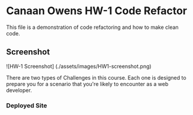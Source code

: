 # Canaan Owens HW-1 Code Refactor

This file is a demonstration of code refactoring and how to make clean code.

## Screenshot

![HW-1 Screenshot] (./assets/images/HW1-screenshot.png)

There are two types of Challenges in this course. Each one is designed to prepare you for a scenario that you're likely to encounter as a web developer.

### Deployed Site
